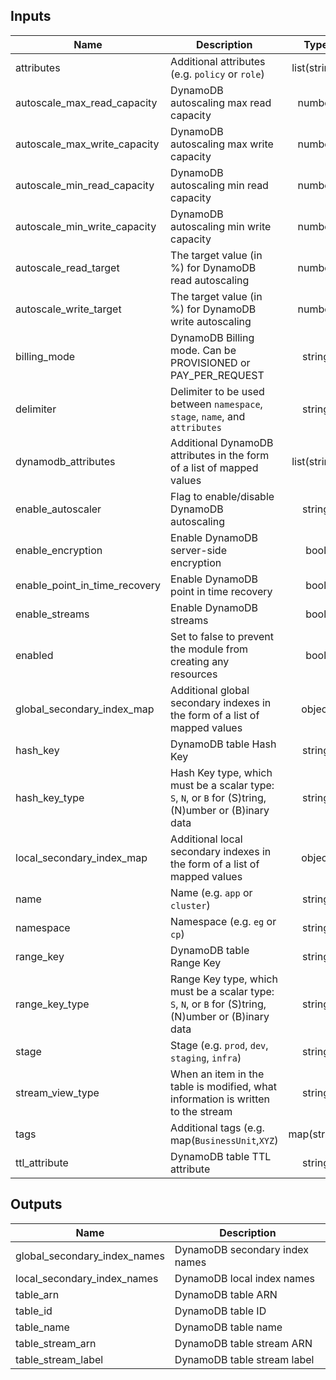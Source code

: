 ## Inputs

| Name | Description | Type | Default | Required |
|------|-------------|:----:|:-----:|:-----:|
| attributes | Additional attributes (e.g. `policy` or `role`) | list(string) | `<list>` | no |
| autoscale_max_read_capacity | DynamoDB autoscaling max read capacity | number | `20` | no |
| autoscale_max_write_capacity | DynamoDB autoscaling max write capacity | number | `20` | no |
| autoscale_min_read_capacity | DynamoDB autoscaling min read capacity | number | `5` | no |
| autoscale_min_write_capacity | DynamoDB autoscaling min write capacity | number | `5` | no |
| autoscale_read_target | The target value (in %) for DynamoDB read autoscaling | number | `50` | no |
| autoscale_write_target | The target value (in %) for DynamoDB write autoscaling | number | `50` | no |
| billing_mode | DynamoDB Billing mode. Can be PROVISIONED or PAY_PER_REQUEST | string | `PROVISIONED` | no |
| delimiter | Delimiter to be used between `namespace`, `stage`, `name`, and `attributes` | string | `-` | no |
| dynamodb_attributes | Additional DynamoDB attributes in the form of a list of mapped values | list(string) | `<list>` | no |
| enable_autoscaler | Flag to enable/disable DynamoDB autoscaling | string | `true` | no |
| enable_encryption | Enable DynamoDB server-side encryption | bool | `true` | no |
| enable_point_in_time_recovery | Enable DynamoDB point in time recovery | bool | `true` | no |
| enable_streams | Enable DynamoDB streams | bool | `false` | no |
| enabled | Set to false to prevent the module from creating any resources | bool | `true` | no |
| global_secondary_index_map | Additional global secondary indexes in the form of a list of mapped values | object | `<list>` | no |
| hash_key | DynamoDB table Hash Key | string | - | yes |
| hash_key_type | Hash Key type, which must be a scalar type: `S`, `N`, or `B` for (S)tring, (N)umber or (B)inary data | string | `S` | no |
| local_secondary_index_map | Additional local secondary indexes in the form of a list of mapped values | object | `<list>` | no |
| name | Name  (e.g. `app` or `cluster`) | string | - | yes |
| namespace | Namespace (e.g. `eg` or `cp`) | string | `` | no |
| range_key | DynamoDB table Range Key | string | `` | no |
| range_key_type | Range Key type, which must be a scalar type: `S`, `N`, or `B` for (S)tring, (N)umber or (B)inary data | string | `S` | no |
| stage | Stage (e.g. `prod`, `dev`, `staging`, `infra`) | string | `` | no |
| stream_view_type | When an item in the table is modified, what information is written to the stream | string | `` | no |
| tags | Additional tags (e.g. map(`BusinessUnit`,`XYZ`) | map(string) | `<map>` | no |
| ttl_attribute | DynamoDB table TTL attribute | string | `Expires` | no |

## Outputs

| Name | Description |
|------|-------------|
| global_secondary_index_names | DynamoDB secondary index names |
| local_secondary_index_names | DynamoDB local index names |
| table_arn | DynamoDB table ARN |
| table_id | DynamoDB table ID |
| table_name | DynamoDB table name |
| table_stream_arn | DynamoDB table stream ARN |
| table_stream_label | DynamoDB table stream label |


